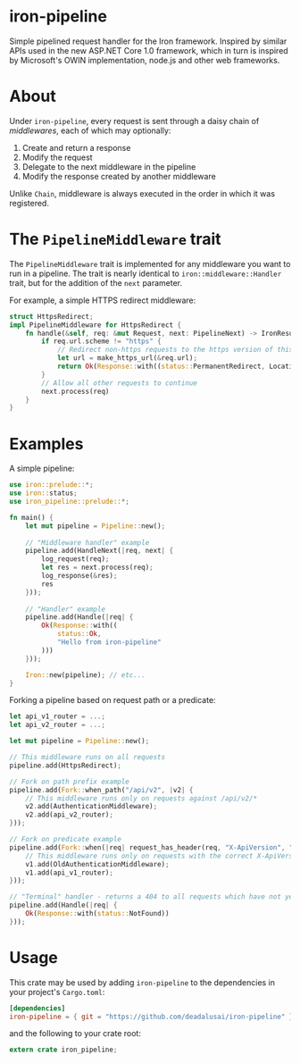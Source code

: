 # iron-pipeline

Simple pipelined request handler for the Iron framework. Inspired by similar APIs used in
the new ASP.NET Core 1.0 framework, which in turn is inspired by Microsoft's OWIN implementation,
node.js and other web frameworks.

# About

Under `iron-pipeline`, every request is sent through a daisy chain of _middlewares_, each of which may
optionally:

1. Create and return a response
2. Modify the request
3. Delegate to the next middleware in the pipeline 
4. Modify the response created by another middleware

Unlike `Chain`, middleware is always executed in the order in which it was registered.

# The `PipelineMiddleware` trait

The `PipelineMiddleware` trait is implemented for any middleware you want to run in a pipeline. The trait is
nearly identical to `iron::middleware::Handler` trait, but for the addition of the `next` parameter.

For example, a simple HTTPS redirect middleware:

```rust
struct HttpsRedirect;
impl PipelineMiddleware for HttpsRedirect {
    fn handle(&self, req: &mut Request, next: PipelineNext) -> IronResult<Response> {
        if req.url.scheme != "https" {
            // Redirect non-https requests to the https version of this endpoint
            let url = make_https_url(&req.url);
            return Ok(Response::with((status::PermanentRedirect, Location(url))));
        }
        // Allow all other requests to continue
        next.process(req)
    }
}

```

# Examples

A simple pipeline:

```rust
use iron::prelude::*;
use iron::status;
use iron_pipeline::prelude::*;

fn main() {
    let mut pipeline = Pipeline::new();
    
    // "Middleware handler" example
    pipeline.add(HandleNext(|req, next| {
        log_request(req);
        let res = next.process(req);
        log_response(&res);
        res
    }));
    
    // "Handler" example
    pipeline.add(Handle(|req| {
        Ok(Response::with((
            status::Ok,
            "Hello from iron-pipeline"
        )))
    }));

    Iron::new(pipeline); // etc...
}
```

Forking a pipeline based on request path or a predicate:

```rust
let api_v1_router = ...;
let api_v2_router = ...;

let mut pipeline = Pipeline::new();

// This middleware runs on all requests
pipeline.add(HttpsRedirect);

// Fork on path prefix example
pipeline.add(Fork::when_path("/api/v2", |v2| {
    // This middleware runs only on requests against /api/v2/*
    v2.add(AuthenticationMiddleware);
    v2.add(api_v2_router);
}));

// Fork on predicate example
pipeline.add(Fork::when(|req| request_has_header(req, "X-ApiVersion", "2009-01-01"), |v1| {
    // This middleware runs only on requests with the correct X-ApiVersion header
    v1.add(OldAuthenticationMiddleware);
    v1.add(api_v1_router);
}));

// "Terminal" handler - returns a 404 to all requests which have not yet been handled
pipeline.add(Handle(|req| {
    Ok(Response::with(status::NotFound))
}));
```

# Usage

This crate may be used by adding `iron-pipeline` to the dependencies in your project's `Cargo.toml`:

```toml
[dependencies]
iron-pipeline = { git = "https://github.com/deadalusai/iron-pipeline" }
```

and the following to your crate root:

```rust
extern crate iron_pipeline;
```